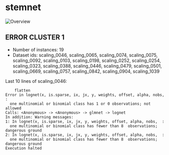 # stemnet
![Overview](stemnet.svg)

## ERROR CLUSTER 1

 * Number of instances: 19
 * Dataset ids: scaling_0046, scaling_0065, scaling_0074, scaling_0075, scaling_0092, scaling_0103, scaling_0198, scaling_0252, scaling_0254, scaling_0323, scaling_0388, scaling_0446, scaling_0479, scaling_0501, scaling_0669, scaling_0757, scaling_0842, scaling_0904, scaling_1039

Last 10 lines of scaling_0046:
```
    flatten
Error in lognet(x, is.sparse, ix, jx, y, weights, offset, alpha, nobs,  : 
  one multinomial or binomial class has 1 or 0 observations; not allowed
Calls: <Anonymous> -> <Anonymous> -> glmnet -> lognet
In addition: Warning messages:
1: In lognet(x, is.sparse, ix, jx, y, weights, offset, alpha, nobs,  :
  one multinomial or binomial class has fewer than 8  observations; dangerous ground
2: In lognet(x, is.sparse, ix, jx, y, weights, offset, alpha, nobs,  :
  one multinomial or binomial class has fewer than 8  observations; dangerous ground
Execution halted
```


